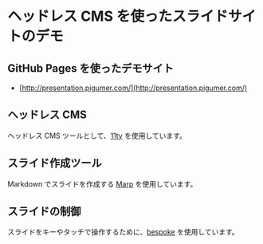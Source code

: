 ヘッドレス CMS を使ったスライドサイトのデモ
===

## GitHub Pages を使ったデモサイト

- [http://presentation.pigumer.com/](http://presentation.pigumer.com/)

## ヘッドレス CMS

ヘッドレス CMS ツールとして、[11ty](https://www.11ty.dev/) を使用しています。

## スライド作成ツール

Markdown でスライドを作成する [Marp](https://marp.app/) を使用しています。

## スライドの制御

スライドをキーやタッチで操作するために、[bespoke](https://github.com/bespokejs/bespoke) を使用しています。
